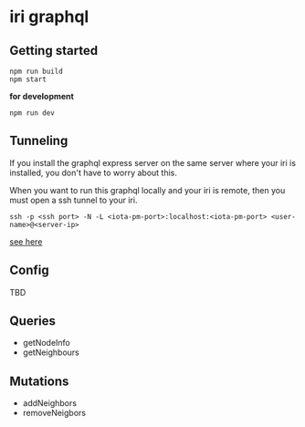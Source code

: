 # iri graphql

## Getting started

```
npm run build
npm start
```

**for development**

`npm run dev`

## Tunneling

If you install the graphql express server on the same server where your iri is installed, you don't have to worry about this.

When you want to run this graphql locally and your iri is remote, then you must open a ssh tunnel to your iri.

```ssh -p <ssh port> -N -L <iota-pm-port>:localhost:<iota-pm-port> <user-name>@<server-ip>```

[see here](http://iri-playbook.readthedocs.io/en/master/remote-access.html?highlight=tunnel#for-any-type-of-bash-command-line-mac-linux-windows-bash)

## Config

TBD

## Queries

- getNodeInfo
- getNeighbours

## Mutations 

- addNeighbors
- removeNeigbors